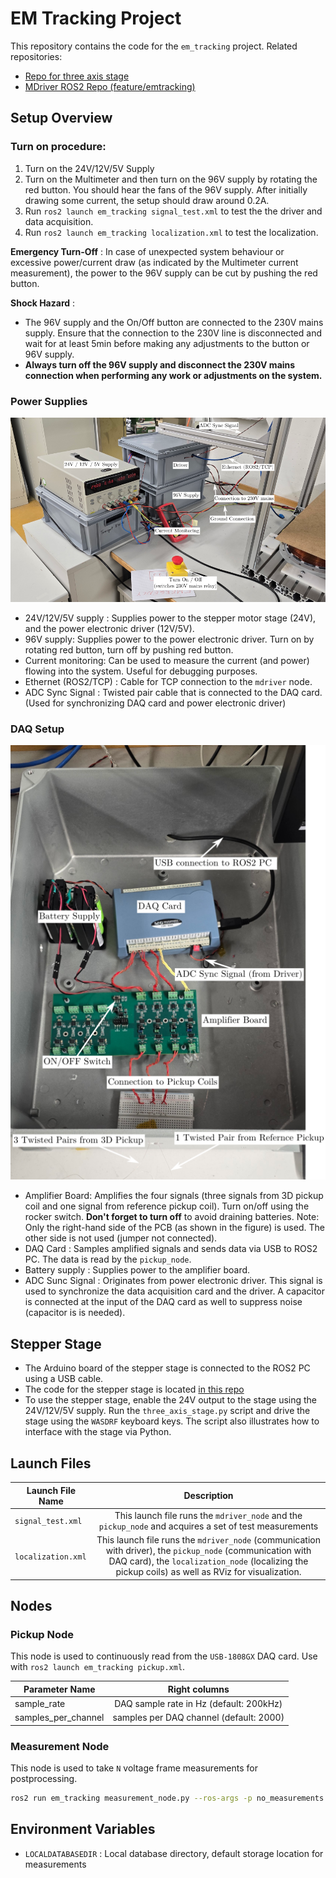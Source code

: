 # EM Tracking Project

This repository contains the code for the `em_tracking` project. Related repositories:

- [Repo for three axis stage](https://github.com/ethz-msrl/stages_utils)
- [MDriver ROS2 Repo (feature/emtracking)](https://github.com/ethz-msrl/mdriver_ros2/tree/feature/emtracking)

## Setup Overview
### Turn on procedure:
1. Turn on the 24V/12V/5V Supply
2. Turn on the Multimeter and then turn on the 96V supply by rotating the red button. You should hear the fans of the 96V supply. After initially drawing some current, the setup should draw around 0.2A.
3. Run `ros2 launch em_tracking signal_test.xml` to test the the driver and data acquisition.
4. Run `ros2 launch em_tracking localization.xml` to test the localization.

**Emergency Turn-Off** : In case of unexpected system behaviour or excessive power/current draw (as indicated by the Multimeter current measurement), the power to the 96V supply can be cut by pushing the red button.

**Shock Hazard** : 
- The 96V supply and the On/Off button are connected to the 230V mains supply. Ensure that the connection to the 230V line is disconnected and wait for at least 5min before making any adjustments to the button or 96V supply.
- **Always turn off the 96V supply and disconnect the 230V mains connection when performing any work or adjustments on the system.**

### Power Supplies
![Power Supplies](img/power_electronics.png)
- 24V/12V/5V supply : Supplies power to the stepper motor stage (24V), and the power electronic driver (12V/5V). 
- 96V supply: Supplies power to the power electronic driver. Turn on by rotating red button, turn off by pushing red button.
- Current monitoring: Can be used to measure the current (and power) flowing into the system. Useful for debugging purposes.
- Ethernet (ROS2/TCP) : Cable for TCP connection to the `mdriver` node.
- ADC Sync Signal : Twisted pair cable that is connected to the DAQ card. (Used for synchronizing DAQ card and power electronic driver)
### DAQ Setup
 ![Sensing](img/sensing.png)
 - Amplifier Board: Amplifies the four signals (three signals from 3D pickup coil and one signal from reference pickup coil). Turn on/off using the rocker switch. **Don't forget to turn off** to avoid draining batteries. Note: Only the right-hand side of the PCB (as shown in the figure) is used. The other side is not used (jumper not connected).
 - DAQ Card : Samples amplified signals and sends data via USB to ROS2 PC. The data is read by the `pickup_node`.
 - Battery supply : Supplies power to the amplifier board.
 - ADC Sunc Signal : Originates from power electronic driver. This signal is used to synchronize the data acquisition card and the driver. A capacitor is connected at the input of the DAQ card as well to suppress noise (capacitor is is needed).
 ## Stepper Stage
- The Arduino board of the stepper stage is connected to the ROS2 PC using a USB cable.
- The code for the stepper stage is located [in this repo](https://github.com/ethz-msrl/stages_utils)
- To use the stepper stage, enable the 24V output to the stage using the 24V/12V/5V supply. Run the `three_axis_stage.py` script and drive the stage using the `WASDRF` keyboard keys. The script also illustrates how to interface with the stage via Python.

## Launch Files

| Launch File Name  | Description |
| ------------- |:-------------:|
| `signal_test.xml`     | This launch file runs the `mdriver_node` and the `pickup_node` and acquires a set of test measurements |
|`localization.xml`| This launch file runs the `mdriver_node` (communication with driver), the `pickup_node` (communication with DAQ card), the `localization_node` (localizing the pickup coils) as well as RViz for visualization.|

## Nodes

### Pickup Node

This node is used to continuously read from the `USB-1808GX` DAQ card. Use with `ros2 launch em_tracking pickup.xml`.

| Parameter Name  | Right columns |
| ------------- |:-------------:|
| sample_rate     | DAQ sample rate in Hz (default: 200kHz) |
| samples_per_channel      | samples per DAQ channel (default: 2000) |

### Measurement Node

This node is used to take `N` voltage frame measurements for postprocessing.
```bash
ros2 run em_tracking measurement_node.py --ros-args -p no_measurements:=64
```

## Environment Variables

- `LOCALDATABASEDIR` : Local database directory, default storage location for measurements 